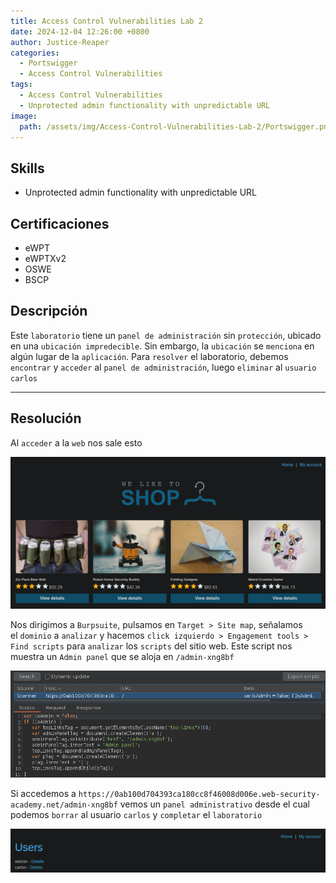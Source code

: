 ```yaml
---
title: Access Control Vulnerabilities Lab 2
date: 2024-12-04 12:26:00 +0800
author: Justice-Reaper
categories:
  - Portswigger
  - Access Control Vulnerabilities
tags:
  - Access Control Vulnerabilities
  - Unprotected admin functionality with unpredictable URL
image:
  path: /assets/img/Access-Control-Vulnerabilities-Lab-2/Portswigger.png
---
```


## Skills

- Unprotected admin functionality with unpredictable URL

## Certificaciones

- eWPT
- eWPTXv2
- OSWE
- BSCP
  
## Descripción

Este `laboratorio` tiene un `panel de administración` sin `protección`, ubicado en una `ubicación impredecible`. Sin embargo, la `ubicación` se `menciona` en algún lugar de la `aplicación`. Para `resolver` el laboratorio, debemos `encontrar` y `acceder` al `panel de administración`, luego `eliminar` al `usuario carlos`

---
## Resolución

Al `acceder` a la `web` nos sale esto

![](/assets/img/Access-Control-Vulnerabilities-Lab-2/image_1.png)

Nos dirigimos a `Burpsuite`, pulsamos en `Target > Site map`, señalamos el `dominio` a `analizar` y hacemos `click izquierdo > Engagement tools > Find scripts` para `analizar` los `scripts` del sitio web. Este script nos muestra un `Admin panel` que se aloja en `/admin-xng8bf`

![](/assets/img/Access-Control-Vulnerabilities-Lab-2/image_2.png)

Si accedemos a `https://0ab100d704393ca180cc8f46008d006e.web-security-academy.net/admin-xng8bf` vemos un `panel administrativo` desde el cual podemos `borrar` al usuario `carlos` y `completar` el `laboratorio`

![](/assets/img/Access-Control-Vulnerabilities-Lab-2/image_3.png)
